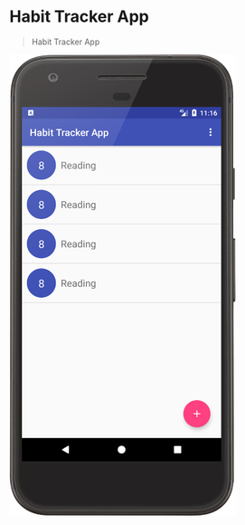 # Habit Tracker App
> Habit Tracker App

![Habit Tracker App][img]

[img]: ./media/HabitTrackerApp.png